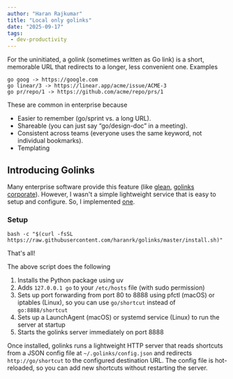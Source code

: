 ```yaml
---
author: "Haran Rajkumar"
title: "Local only golinks"
date: "2025-09-17"
tags:
 - dev-productivity
---
```



For the uninitiated, a golink (sometimes written as Go link) is a short, memorable URL that redirects to a longer, less convenient one. 
Examples
```
go goog -> https://google.com
go linear/3 -> https://linear.app/acme/issue/ACME-3
go pr/repo/1 -> https://github.com/acme/repo/prs/1
```

These are common in enterprise because 
- Easier to remember (go/sprint vs. a long URL).
- Shareable (you can just say “go/design-doc” in a meeting).
- Consistent across teams (everyone uses the same keyword, not individual bookmarks).
- Templating 

## Introducing Golinks
Many enterprise software provide this feature (like [glean](https://docs.glean.com/user-guide/knowledge/go-links/how-go-links-work), [golinks corporate](https://www.golinks.io/)). However, I wasn't a simple lightweight service that is easy to setup and configure. So, I implemented [one](https://github.com/haranrk/golinks).

### Setup
```
bash -c "$(curl -fsSL https://raw.githubusercontent.com/haranrk/golinks/master/install.sh)"
```
That's all!

The above script does the following
1. Installs the Python package using uv
2. Adds `127.0.0.1 go` to your `/etc/hosts` file (with sudo permission)
3. Sets up port forwarding from port 80 to 8888 using pfctl (macOS) or iptables (Linux), so you can use `go/shortcut` instead of `go:8888/shortcut`
4. Sets up a LaunchAgent (macOS) or systemd service (Linux) to run the server at startup
5. Starts the golinks server immediately on port 8888

Once installed, golinks runs a lightweight HTTP server that reads shortcuts from a JSON config file at `~/.golinks/config.json` and redirects `http://go/shortcut` to the configured destination URL. The config file is hot-reloaded, so you can add new shortcuts without restarting the server.


